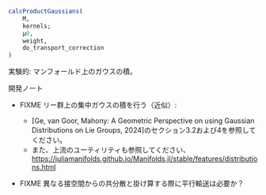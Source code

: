 ```julia
calcProductGaussians(
    M,
    kernels;
    μ0,
    weight,
    do_transport_correction
)

```

実験的: マンフォールド上のガウスの積。

開発ノート

  * FIXME リー群上の集中ガウスの積を行う（近似）:

      * [Ge, van Goor, Mahony: A Geometric Perspective on using Gaussian Distributions on Lie Groups, 2024]のセクション3.2および4を参照してください。
      * また、上流のユーティリティも参照してください、https://juliamanifolds.github.io/Manifolds.jl/stable/features/distributions.html
  * FIXME 異なる接空間からの共分散と掛け算する際に平行輸送は必要か？
